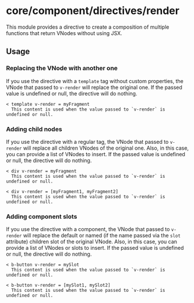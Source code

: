 # core/component/directives/render

This module provides a directive to create a composition of multiple functions that return VNodes without using JSX.

## Usage

### Replacing the VNode with another one

If you use the directive with a `template` tag without custom properties, the VNode that passed to `v-render` will replace the original one.
If the passed value is undefined or null, the directive will do nothing.

```
< template v-render = myFragment
  This content is used when the value passed to `v-render` is undefined or null.
```

### Adding child nodes

If you use the directive with a regular tag, the VNode that passed to `v-render`
will replace all children VNodes of the original one. Also, in this case, you can provide a list of VNodes to insert.
If the passed value is undefined or null, the directive will do nothing.

```
< div v-render = myFragment
  This content is used when the value passed to `v-render` is undefined or null.

< div v-render = [myFragment1, myFragment2]
  This content is used when the value passed to `v-render` is undefined or null.
```

### Adding component slots

If you use the directive with a component, the VNode that passed to `v-render` will replace the default or named
(if the name passed via the `slot` attribute) children slot of the original VNode. Also, in this case,
you can provide a list of VNodes or slots to insert. If the passed value is undefined or null, the directive will do nothing.

```
< b-button v-render = mySlot
  This content is used when the value passed to `v-render` is undefined or null.

< b-button v-render = [mySlot1, mySlot2]
  This content is used when the value passed to `v-render` is undefined or null.
```
